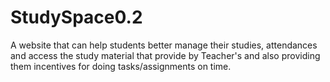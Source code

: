 # StudySpace0.2
 A website that can help students better manage their studies, attendances and access the study material that provide by Teacher's and also providing them incentives for doing tasks/assignments on time.
